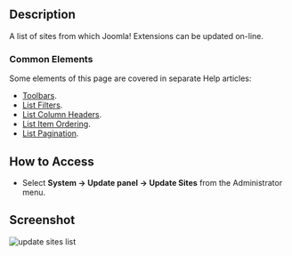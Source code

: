 <!-- Filename: Help4.x:Extensions:_Update_Sites / Display title: Update Sites -->

## Description

A list of sites from which Joomla! Extensions can be updated on-line.

### Common Elements

Some elements of this page are covered in separate Help articles:

* [Toolbars](jdocmanual?article=help/common-elements/toolbars).
* [List Filters](jdocmanual?article=help/common-elements/list-filters).
* [List Column Headers](jdocmanual?article=help/common-elements/list-column-headers).
* [List Item Ordering](jdocmanual?article=help/common-elements/list-ordering).
* [List Pagination](jdocmanual?article=help/common-elements/list-pagination).

## How to Access

- Select **System → Update panel → Update Sites** from the
  Administrator menu.

## Screenshot

![update sites list](../../../en/images/update-sites/update-sites-list.png)
